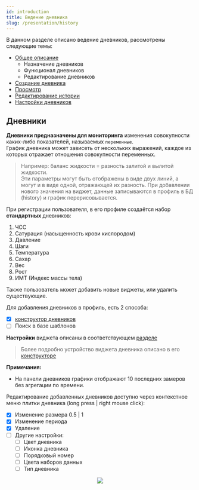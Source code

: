 ```yaml
---
id: introduction
title: Ведение дневника
slug: /presentation/history
---
```


В данном разделе описано ведение дневников, рассмотрены следующие темы:

- [Общее описание](/docs/presentation/history)
  - Назначение дневников
  - Функционал дневников
  - Редактирование дневников
- [Создание дневника](/docs/presentation/history/constructor_diary)
- [Просмотр](/docs/presentation/history/show)
- [Редактирование истории](/docs/presentation/history/edit_history)
- [Настройки дневников](/docs/presentation/history/edit_diary)

## Дневники

**Дневники предназначены для мониторинга** изменения совокупности каких-либо показателей, называемых `переменные`.  
График дневника может зависеть от нескольких выражений, каждое из которых отражает отношения совокупности переменных.

> Например: баланс жидкости = разность залитой и вылитой жидкости.  
> Эти параметры могут быть отображены в виде двух линий, а могут и в виде одной, отражающей их разность.
> При добавлении нового значения на виджет, данные записываются в профиль в БД (history) и график перерисовывается.

При регистрации пользователя, в его профиле создаётся набор **стандартных** дневников:

1. ЧСС
2. Сатурация (насыщенность крови кислородом)
3. Давление
4. Шаги
5. Температура
6. Сахар
7. Вес
8. Рост
9. ИМТ (Индекс массы тела)

Также пользователь может добавить новые виджеты, или удалить существующие.

Для добавления дневников в профиль, есть 2 способа:

- [x] [конструктор дневников](/docs/presentation/history/constructor_diary)
- [ ] Поиск в базе шаблонов

**Настройки** виджета описаны в соответствующем [разделе](/docs/presentation/history/edit_diary)

> Более подробно устройство виджета дневника описано в его [конструкторе](/docs/presentation/history/constructor_diary)

**Примечания:**

- На панели дневников графики отображают 10 последних замеров без агрегации по времени.

Редактирование добавленных дневников доступно через контекстное меню плитки дневника (long press | right mouse click):

- [x] Изменение размера 0.5 | 1
- [x] Изменение периода
- [x] Удаление
- [ ] Другие настройки:
  - [ ] Цвет дневника
  - [ ] Иконка дневника
  - [ ] Порядковый номер
  - [ ] Цвета наборов данных
  - [ ] Тип дневника

<div align="center"><img type="imgscreen" src="/WM_doc/img/presentation/diary/diaryLayout.png"/></div>
